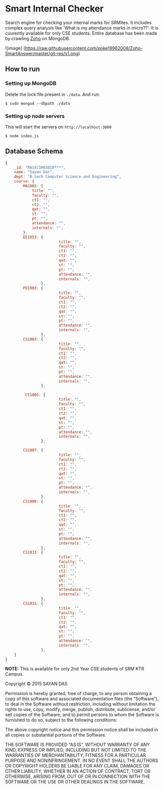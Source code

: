 # Smart Internal Checker

Search engine for checking your internal marks for SRMites. It includes complex query analysis like 'What is my attendance marks in micro??'. It is cuurently available for only CSE students. Entire database has been made by crawling [Zoho](https://creator.zohopublic.com/srm_university/attendance-2015-16/view-perma/Student_Status/H2rQs63qk22E9xdk1PAnBnNqzuFfgZMtD9yN5RkfuA7V6RsCdOfxxXeXjud80upTEZgQxjPJR3b0ffxU49rYOSr7fpaa9g1hRZmd/studentID=2727643000005460843) on MongoDB.

![image] (https://raw.githubusercontent.com/poke19962008/Zoho-SmartAnswer/master/git-res/s1.png)

## How to run

### Setting up MongoDB

Delete the lock file present in `./data`. And run:

```
$ sudo mongod --dbpath ./data
```

### Setting up node servers

This will start the servers on `http://localhost:3000`


```
$ node index.js
```

## Database Schema

```javascript
{
	_id: "RA1411003010***",
	name: "Sayan Das",
	dept: "B.tech Computer Science and Engineering",
	course: {
		MA1003: {
			title: "",
			faculty: "",
			ct1: "",
			ct2: "",
			qat: "",
			st: "",
			pt: "",
			attendance: "",
			internals: "",
		},
 		EE1053: {
                        title: "",
                        faculty: "",
                        ct1: "",
                        ct2: "",
                        qat: "",
                        st: "",
                        pt: "",
                        attendance: "",
                        internals: "",
                },
 		PD1003: {
                        title: "",
                        faculty: "",
                        ct1: "",
                        ct2: "",
                        qat: "",
                        st: "",
                        pt: "",
                        attendance: "",
                        internals: "",
                },
 		CS1003: {
                        title: "",
                        faculty: "",
                        ct1: "",
                        ct2: "",
                        qat: "",
                        st: "",
                        pt: "",
                        attendance: "",
                        internals: "",
                },

		 CS1005: {
                        title: "",
                        faculty: "",
                        ct1: "",
                        ct2: "",
                        qat: "",
                        st: "",
                        pt: "",
                        attendance: "",
                        internals: "",
                },

 		CS1007: {
                        title: "",
                        faculty: "",
                        ct1: "",
                        ct2: "",
                        qat: "",
                        st: "",
                        pt: "",
                        attendance: "",
                        internals: "",
                },
 		CS1009: {
                        title: "",
                        faculty: "",
                        ct1: "",
                        ct2: "",
                        qat: "",
                        st: "",
                        pt: "",
                        attendance: "",
                        internals: "",
                },
		CS1033: {
                        title: "",
                        faculty: "",
                        ct1: "",
                        ct2: "",
                        qat: "",
                        st: "",
                        pt: "",
                        attendance: "",
                        internals: "",
                },
 		CS1031: {
                        title: "",
                        faculty: "",
                        ct1: "",
                        ct2: "",
                        qat: "",
                        st: "",
                        pt: "",
                        attendance: "",
                        internals: "",
                },
	}
}
```


**NOTE:** This is available for only 2nd Year CSE students of SRM KTR Campus.

Copyright © 2015 SAYAN DAS

Permission is hereby granted, free of charge, to any person obtaining a copy of this software and associated documentation files (the “Software”), to deal in the Software without restriction, including without limitation the rights to use, copy, modify, merge, publish, distribute, sublicense, and/or sell copies of the Software, and to permit persons to whom the Software is furnished to do so, subject to the following conditions:

The above copyright notice and this permission notice shall be included in all copies or substantial portions of the Software.

THE SOFTWARE IS PROVIDED “AS IS”, WITHOUT WARRANTY OF ANY KIND, EXPRESS OR IMPLIED, INCLUDING BUT NOT LIMITED TO THE WARRANTIES OF MERCHANTABILITY, FITNESS FOR A PARTICULAR PURPOSE AND NONINFRINGEMENT. IN NO EVENT SHALL THE AUTHORS OR COPYRIGHT HOLDERS BE LIABLE FOR ANY CLAIM, DAMAGES OR OTHER LIABILITY, WHETHER IN AN ACTION OF CONTRACT, TORT OR OTHERWISE, ARISING FROM, OUT OF OR IN CONNECTION WITH THE SOFTWARE OR THE USE OR OTHER DEALINGS IN THE SOFTWARE. 
